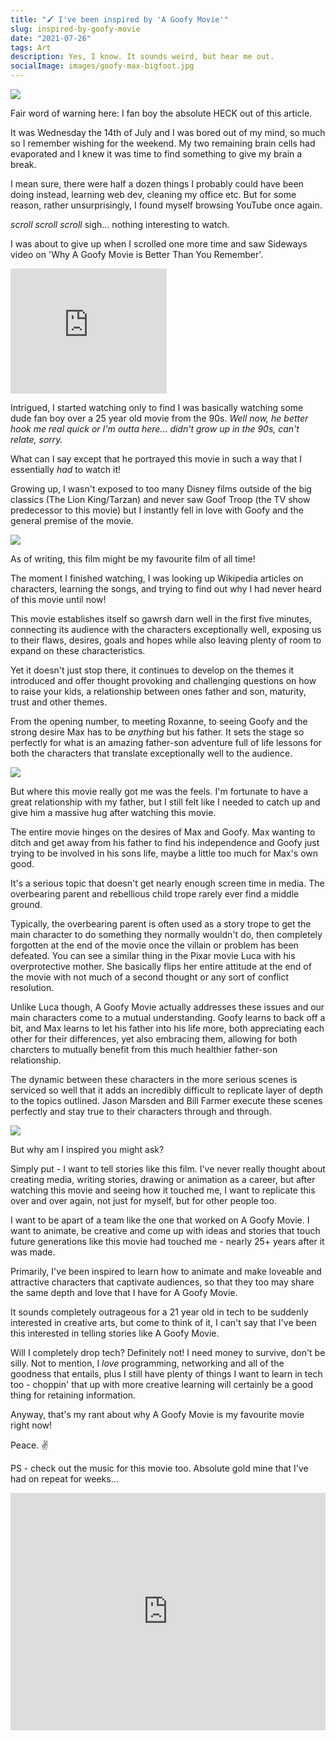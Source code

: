 ```yaml
---
title: "🖌️ I've been inspired by 'A Goofy Movie'"
slug: inspired-by-goofy-movie
date: "2021-07-26"
tags: Art
description: Yes, I know. It sounds weird, but hear me out.
socialImage: images/goofy-max-bigfoot.jpg
---
```


![](/images/goofy-max.jpg)

Fair word of warning here: I fan boy the absolute HECK out of this
article.

It was Wednesday the 14th of July and I was bored out of my mind, so much so I remember wishing for the weekend. My two remaining brain cells had evaporated and I knew it was time to find something to give my brain a break.

I mean sure, there were half a dozen things I probably could have been doing instead, learning web dev, cleaning my office etc.
But for some reason, rather unsurprisingly, I found myself browsing YouTube once again.

_scroll_ _scroll_ _scroll_ sigh... nothing interesting to watch.

I was about to give up when I scrolled one more time and saw Sideways
video on 'Why A Goofy Movie is Better Than You Remember'.

<iframe style="margin:0 auto;" width="250px" height="200px" src="https://www.youtube.com/embed/N6j-562xQSs" title="YouTube video player" frameborder="0" allow="accelerometer; autoplay; clipboard-write; encrypted-media; gyroscope; picture-in-picture" allowfullscreen></iframe>

Intrigued, I started watching only to find I was basically watching some dude fan boy over a 25 year old movie from the 90s. _Well now, he better hook me real quick or I'm outta here... didn't grow up in the 90s, can't relate, sorry._

What can I say except that he portrayed this movie in such a way that I essentially _had_ to watch it!

Growing up, I wasn't exposed to too many Disney films outside of the big classics (The Lion King/Tarzan) and never saw Goof Troop (the TV show predecessor to this movie) but I instantly fell in love with Goofy and the general premise of the movie.

![](/images/max-roxanne.jpeg)

As of writing, this film might be my favourite film of all time!

The moment I finished watching, I was looking up Wikipedia articles on
characters, learning the songs, and trying to find out why I had never heard of this movie until now!

This movie establishes itself so gawrsh darn well in the first five
minutes, connecting its audience with the characters exceptionally well, exposing us to their flaws, desires, goals and hopes while also leaving plenty of room to expand on these characteristics.

Yet it doesn't just stop there, it continues to develop on the themes
it introduced and offer thought provoking and challenging questions on
how to raise your kids, a relationship between ones father and son, maturity, trust and other themes.

From the opening number, to meeting Roxanne, to seeing Goofy and the
strong desire Max has to be _anything_ but his father. It sets the stage so
perfectly for what is an amazing father-son adventure full of life
lessons for both the characters that translate exceptionally well to the audience.

![](/images/goofy-max-bigfoot.jpg)

But where this movie really got me was the feels. I'm fortunate to
have a great relationship with my father, but I still felt like I
needed to catch up and give him a massive hug after watching this
movie.

The entire movie hinges on the desires of Max and Goofy. Max wanting
to ditch and get away from his father to find his independence and
Goofy just trying to be involved in his sons life, maybe a little too
much for Max's own good.

It's a serious topic that doesn't get nearly enough screen time in
media. The overbearing parent and rebellious child trope rarely ever
find a middle ground.

Typically, the overbearing parent is often used as a story trope to
get the main character to do something they normally wouldn't do, then
completely forgotten at the end of the movie once the villain or
problem has been defeated. You can see a similar thing in the Pixar
movie Luca with his overprotective mother. She basically flips her
entire attitude at the end of the movie with not much of a second
thought or any sort of conflict resolution.

Unlike Luca though, A Goofy Movie actually addresses these issues and
our main characters come to a mutual understanding. Goofy
learns to back off a bit, and Max learns to let his father into his
life more, both appreciating each other for their differences, yet also embracing them, allowing for both charcters to mutually benefit from this much healthier father-son relationship.

The dynamic between these characters in the more serious scenes is
serviced so well that it adds an incredibly difficult to replicate
layer of depth to the topics outlined. Jason Marsden and Bill Farmer
execute these scenes perfectly and stay true to their characters
through and through.

![](/images/max-glasses.jpg)

But why am I inspired you might ask?

Simply put - I want to tell stories like this film. I've never really
thought about creating media, writing stories, drawing or animation as
a career, but after watching this movie and seeing how it touched me,
I want to replicate this over and over again, not just for myself, but
for other people too.

I want to be apart of a team like the one that worked on A Goofy
Movie. I want to animate, be creative and come up with ideas and
stories that touch future generations like this movie had touched me -
nearly 25+ years after it was made.

Primarily, I've been inspired to learn how to animate and make
loveable and attractive characters that captivate audiences, so that they too may share
the same depth and love that I have for A Goofy Movie.

It sounds completely outrageous for a 21 year old in tech to be suddenly interested in creative arts, but come to think of it, I can't say that I've been this interested in telling stories like A Goofy Movie.

Will I completely drop tech? Definitely not! I need money to survive, don't
be silly. Not to mention, I _love_ programming, networking and all of the goodness that entails, plus I still have plenty of things I want to learn in tech too - choppin' that up with more creative learning will certainly be a good thing for retaining information.

Anyway, that's my rant about why A Goofy Movie is my favourite
movie right now!

Peace. ✌️

PS - check out the music for this movie too. Absolute gold mine that
I've had on repeat for weeks...

<iframe src="https://open.spotify.com/embed/album/0hrzkSV1itMmED3M4N1QJI?theme=0" width="100%" height="380" frameBorder="0" allowtransparency="true" allow="encrypted-media"></iframe>
